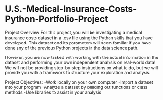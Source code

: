 # U.S.-Medical-Insurance-Costs-Python-Portfolio-Project

Project Overview
For this project, you will be investigating a medical insurance costs dataset in a .csv file using the Python skills that you have developed. This dataset and its parameters will seem familiar if you have done any of the previous Python projects in the data science path.

However, you are now tasked with working with the actual information in the dataset and performing your own independent analysis on real-world data! We will not be providing step-by-step instructions on what to do, but we will provide you with a framework to structure your exploration and analysis.

Project Objectives:
-Work locally on your own computer
-Import a dataset into your program
-Analyze a dataset by building out functions or class methods
-Use libraries to assist in your analysis
